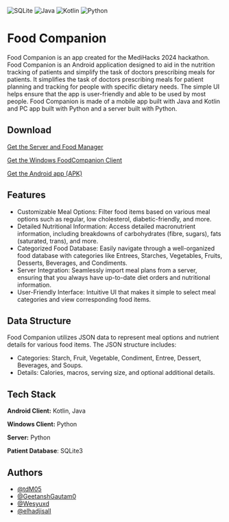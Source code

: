 ![SQLite](https://img.shields.io/badge/sqlite-%2307405e.svg?style=for-the-badge&logo=sqlite&logoColor=white)
![Java](https://img.shields.io/badge/java-%23ED8B00.svg?style=for-the-badge&logo=openjdk&logoColor=white)
![Kotlin](https://img.shields.io/badge/kotlin-%237F52FF.svg?style=for-the-badge&logo=kotlin&logoColor=white)
![Python](https://img.shields.io/badge/python-3670A0?style=for-the-badge&logo=python&logoColor=ffdd54)

# Food Companion

Food Companion is an app created for the MediHacks 2024 hackathon. Food Companion is an Android application designed to aid in the  nutrition tracking of patients and simplify the task of doctors prescribing meals for patients. It simplifies the task of doctors prescribing meals for patient planning and tracking for people with specific dietary needs. The simple UI helps ensure that the app is user-friendly and able to be used by most people. Food Companion is made of a mobile app built with Java and Kotlin and PC app built with Python and a server built with Python.


## Download
[Get the Server and Food Manager](https://github.com/tdM05/FoodCompanion/releases/tag/%23server)

[Get the Windows FoodCompanion Client](https://github.com/tdM05/FoodCompanion/releases/tag/%23winclient)

[Get the Android app (APK)](https://github.com/tdM05/FoodCompanion/releases/tag/%23androidclient)

## Features
- Customizable Meal Options: Filter food items based on various meal options such as regular, low cholesterol, diabetic-friendly, and more.
- Detailed Nutritional Information: Access detailed macronutrient information, including breakdowns of carbohydrates (fibre, sugars), fats (saturated, trans), and more.
- Categorized Food Database: Easily navigate through a well-organized food database with categories like Entrees, Starches, Vegetables, Fruits, Desserts, Beverages, and Condiments.
- Server Integration: Seamlessly import meal plans from a server, ensuring that you always have up-to-date diet orders and nutritional information.
- User-Friendly Interface: Intuitive UI that makes it simple to select meal categories and view corresponding food items.
## Data Structure

Food Companion utilizes JSON data to represent meal options and nutrient details for various food items. The JSON structure includes:

- Categories: Starch, Fruit, Vegetable, Condiment, Entree, Dessert, Beverages, and Soups.
- Details: Calories, macros, serving size, and optional additional details.
## Tech Stack

**Android Client:** Kotlin, Java

**Windows Client:** Python

**Server:**  Python

**Patient Database**: SQLite3 


## Authors

- [@tdM05](https://www.github.com/tdM05)
- [@GeetanshGautam0](https://www.github.com/GeetanshGautam0)
- [@Wesyuxd](https://www.github.com/Wesyuxd)
- [@elhadjisall](https://www.github.com/elhadjisall)


